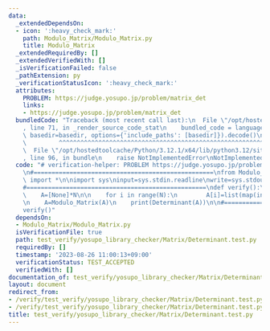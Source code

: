 ```yaml
---
data:
  _extendedDependsOn:
  - icon: ':heavy_check_mark:'
    path: Modulo_Matrix/Modulo_Matrix.py
    title: Modulo_Matrix
  _extendedRequiredBy: []
  _extendedVerifiedWith: []
  _isVerificationFailed: false
  _pathExtension: py
  _verificationStatusIcon: ':heavy_check_mark:'
  attributes:
    PROBLEM: https://judge.yosupo.jp/problem/matrix_det
    links:
    - https://judge.yosupo.jp/problem/matrix_det
  bundledCode: "Traceback (most recent call last):\n  File \"/opt/hostedtoolcache/Python/3.12.1/x64/lib/python3.12/site-packages/onlinejudge_verify/documentation/build.py\"\
    , line 71, in _render_source_code_stat\n    bundled_code = language.bundle(stat.path,\
    \ basedir=basedir, options={'include_paths': [basedir]}).decode()\n          \
    \         ^^^^^^^^^^^^^^^^^^^^^^^^^^^^^^^^^^^^^^^^^^^^^^^^^^^^^^^^^^^^^^^^^^^^^^^^^^^^^^^^^\n\
    \  File \"/opt/hostedtoolcache/Python/3.12.1/x64/lib/python3.12/site-packages/onlinejudge_verify/languages/python.py\"\
    , line 96, in bundle\n    raise NotImplementedError\nNotImplementedError\n"
  code: "# verification-helper: PROBLEM https://judge.yosupo.jp/problem/matrix_det\n\
    \n#==================================================\nfrom Modulo_Matrix.Modulo_Matrix\
    \ import *\n\nimport sys\ninput=sys.stdin.readline\nwrite=sys.stdout.write\n\n\
    #==================================================\ndef verify():\n    N=int(input())\n\
    \    A=[None]*N\n\n    for i in range(N):\n        A[i]=list(map(int,input().split()))\n\
    \n    A=Modulo_Matrix(A)\n    print(Determinant(A))\n\n#==================================================\n\
    verify()"
  dependsOn:
  - Modulo_Matrix/Modulo_Matrix.py
  isVerificationFile: true
  path: test_verify/yosupo_library_checker/Matrix/Determinant.test.py
  requiredBy: []
  timestamp: '2023-08-26 11:00:13+09:00'
  verificationStatus: TEST_ACCEPTED
  verifiedWith: []
documentation_of: test_verify/yosupo_library_checker/Matrix/Determinant.test.py
layout: document
redirect_from:
- /verify/test_verify/yosupo_library_checker/Matrix/Determinant.test.py
- /verify/test_verify/yosupo_library_checker/Matrix/Determinant.test.py.html
title: test_verify/yosupo_library_checker/Matrix/Determinant.test.py
---
```

